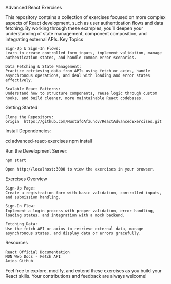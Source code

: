 Advanced React Exercises

This repository contains a collection of exercises focused on more complex aspects of React development, such as user authentication flows and data fetching. By working through these examples, you’ll deepen your understanding of state management, component composition, and integrating external APIs.
Key Topics

    Sign-Up & Sign-In Flows:
    Learn to create controlled form inputs, implement validation, manage authentication states, and handle common error scenarios.

    Data Fetching & State Management:
    Practice retrieving data from APIs using fetch or axios, handle asynchronous operations, and deal with loading and error states effectively.

    Scalable React Patterns:
    Understand how to structure components, reuse logic through custom hooks, and build cleaner, more maintainable React codebases.

Getting Started

    Clone the Repository:
    origin  https://github.com/MustafoAfzunov/ReactAdvancedExercises.git 


Install Dependencies:

cd advanced-react-exercises
npm install

Run the Development Server:

    npm start

    Open http://localhost:3000 to view the exercises in your browser.

Exercises Overview

    Sign-Up Page:
    Create a registration form with basic validation, controlled inputs, and submission handling.

    Sign-In Flow:
    Implement a login process with proper validation, error handling, loading states, and integration with a mock backend.

    Fetching Data:
    Use the fetch API or axios to retrieve external data, manage asynchronous states, and display data or errors gracefully.

Resources

    React Official Documentation
    MDN Web Docs - Fetch API
    Axios GitHub

Feel free to explore, modify, and extend these exercises as you build your React skills. Your contributions and feedback are always welcome!
